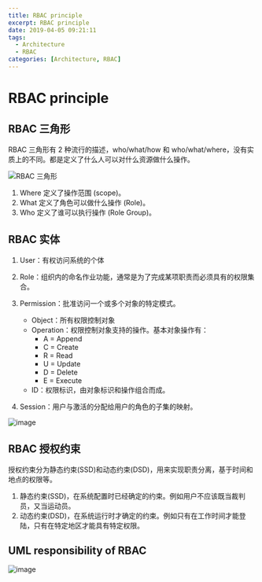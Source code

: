 ```yaml
---
title: RBAC principle
excerpt: RBAC principle
date: 2019-04-05 09:21:11
tags:
  - Architecture
  - RBAC
categories: [Architecture, RBAC]
---
```


# RBAC principle

## RBAC 三角形

RBAC 三角形有 2 种流行的描述，who/what/how 和 who/what/where，没有实质上的不同。都是定义了什么人可以对什么资源做什么操作。

![RBAC 三角形](rbac-triangle.jpg)

1. Where 定义了操作范围 (scope)。
2. What 定义了角色可以做什么操作 (Role)。
3. Who 定义了谁可以执行操作 (Role Group)。

## RBAC 实体

1. User：有权访问系统的个体
2. Role：组织内的命名作业功能，通常是为了完成某项职责而必须具有的权限集合。
3. Permission：批准访问一个或多个对象的特定模式。
    + Object：所有权限控制对象
    + Operation：权限控制对象支持的操作。基本对象操作有：
      -  A = Append
      -  C = Create
      -  R = Read
      -  U = Update
      -  D = Delete
      -  E = Execute
    + ID：权限标识，由对象标识和操作组合而成。

4. Session：用户与激活的分配给用户的角色的子集的映射。

![image](rbac.jpg)

## RBAC 授权约束

授权约束分为静态约束(SSD)和动态约束(DSD)，用来实现职责分离，基于时间和地点的权限等。

1. 静态约束(SSD)，在系统配置时已经确定的约束。例如用户不应该既当裁判员，又当运动员。
2. 动态约束(DSD)，在系统运行时才确定的约束。例如只有在工作时间才能登陆，只有在特定地区才能具有特定权限。

## UML responsibility of RBAC

![image](rbac-uml.jpg)
